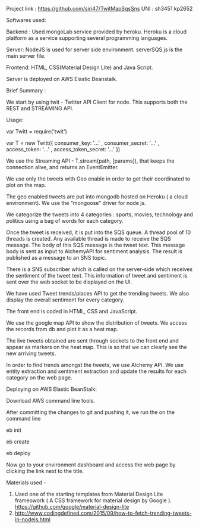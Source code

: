 Project link : https://github.com/siri47/TwitMapSqsSns
UNI : 
sh3451
kp2652


Softwares used:

Backend :
Used mongoLab service provided by heroku.
Heroku is a cloud platform as a service supporting several programming languages.

Server:
NodeJS is used for server side environment.
serverSQS.js is the main server file.

Frontend:
HTML, CSS(Material Design Lite) and Java Script.  

Server is deployed on AWS Elastic Beanstalk.


Brief Summary : 

We start by using twit - Twitter API Client for node. This supports both the REST and STREAMING API.

Usage:

var Twitt = require('twit')

var T = new Twitt({
    consumer_key:         '...'
  , consumer_secret:      '...'
  , access_token:         '...'
  , access_token_secret:  '...'
})

We use the Streaming API - T.stream(path, [params]), that keeps the connection alive, and returns an EventEmitter.

We use only the tweets with Geo enable in order to get their coordinated to plot on the map.

The geo enabled tweets are put into mongodb hosted on Heroku ( a cloud environment). We use the “mongoose” driver for node js. 

We categorize the tweets into 4 categories : sports, movies, technology and politics using a bag of words for each category. 

Once the tweet is received, it is put into the SQS queue.
A thread pool of 10 threads is created. Any available thread is made to receive the SQS message. The body of this SQS message is the tweet text. This message body is sent as input to AlchemyAPI for sentiment analysis. The result is published as a message to an SNS topic.

There is a SNS subscriber which is called on the server-side which receives the sentiment of the tweet text. This information of tweet and sentiment is sent over the web socket to be displayed on the UI.

We have used Tweet trends/places API to get the trending tweets. We also display the overall sentiment for every category.

The front end is coded in HTML, CSS and JavaScript. 

We use the google map API to show the distribution of tweets. We access the records from db and plot it as a heat map. 

The live tweets obtained are sent through sockets to the front end and appear as markers on the heat map. This is so that we can clearly see the new arriving tweets. 

In order to find trends amongst the tweets, we use Alchemy API. We use entity extraction and sentiment extraction and update the results for each category on the web page.

Deploying on AWS Elastic BeanStalk:

Download AWS command line tools. 

After committing the changes to git and pushing it, we run the on the command line

eb init

eb create 

eb deploy

Now go to your environment dashboard and access the web page by clicking the link next to the title.


Materials used -
1. Used one of the starting templates from Material Design Lite frameowork ( A CSS framework for material design by Google ).
https://github.com/google/material-design-lite
2. http://www.codingdefined.com/2015/09/how-to-fetch-trending-tweets-in-nodejs.html

